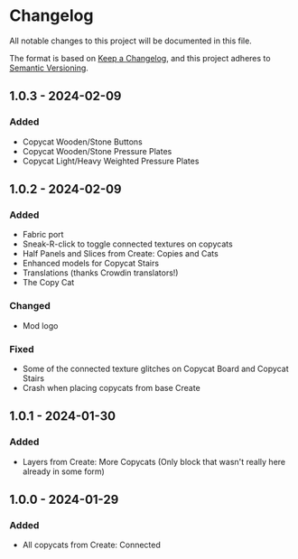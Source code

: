 # Changelog

All notable changes to this project will be documented in this file.

The format is based on [Keep a Changelog](https://keepachangelog.com/en/1.0.0/),
and this project adheres to [Semantic Versioning](https://semver.org/spec/v2.0.0.html).

## 1.0.3 - 2024-02-09

### Added

- Copycat Wooden/Stone Buttons
- Copycat Wooden/Stone Pressure Plates
- Copycat Light/Heavy Weighted Pressure Plates

## 1.0.2 - 2024-02-09

### Added

- Fabric port
- Sneak-R-click to toggle connected textures on copycats
- Half Panels and Slices from Create: Copies and Cats
- Enhanced models for Copycat Stairs
- Translations (thanks Crowdin translators!)
- The Copy Cat

### Changed

- Mod logo

### Fixed

- Some of the connected texture glitches on Copycat Board and Copycat Stairs
- Crash when placing copycats from base Create

## 1.0.1 - 2024-01-30

### Added

- Layers from Create: More Copycats (Only block that wasn't really here already in some form)

## 1.0.0 - 2024-01-29

### Added

- All copycats from Create: Connected
